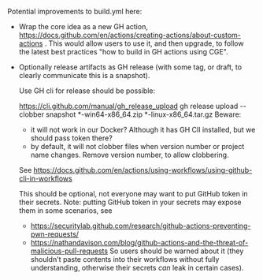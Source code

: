 Potential improvements to build.yml here:

- Wrap the core idea as a new GH action, https://docs.github.com/en/actions/creating-actions/about-custom-actions .
  This would allow users to use it, and then upgrade, to follow the latest best practices
  "how to build in GH actions using CGE".

- Optionally release artifacts as GH release (with some tag, or draft, to clearly communicate this is a snapshot).

  Use GH cli for release should be possible:

  https://cli.github.com/manual/gh_release_upload
    gh release upload --clobber snapshot *-win64-x86_64.zip *-linux-x86_64.tar.gz
    Beware:
    - it will not work in our Docker? Although it has GH ClI installed, but we should pass token there?
    - by default, it will not clobber files when version number or project name changes.
      Remove version number, to allow clobbering.

  See https://docs.github.com/en/actions/using-workflows/using-github-cli-in-workflows

  This should be optional, not everyone may want to put GitHub token in their secrets.
  Note: putting GitHub token in your secrets may expose them in some scenarios, see
  - https://securitylab.github.com/research/github-actions-preventing-pwn-requests/
  - https://nathandavison.com/blog/github-actions-and-the-threat-of-malicious-pull-requests
  So users should be warned about it (they shouldn't paste contents into their workflows
  without fully understanding, otherwise their secrets *can* leak in certain cases).
